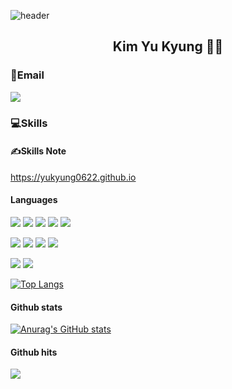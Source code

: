 ![header](https://capsule-render.vercel.app/api?type=waving&color=auto&height=450&section=header&text=Hi🙋&desc=github.com/Yukyung0622%20)

## <div align=center> Kim Yu Kyung 👩‍💻 <div>


### 📩Email 
<img src="https://img.shields.io/badge/kkmomang0622@gmail.com-EA4335?style=flat-square&logo=Gmail&logoColor=white"/> 



### 💻Skills

#### ✍️Skills Note

https://yukyung0622.github.io

#### Languages

<img src="https://img.shields.io/badge/Java-007396?style=flat-square&logo=Java&logoColor=white"/> <img src="https://img.shields.io/badge/Python-3776AB?style=flat-square&logo=Python&logoColor=yellow"/> <img src="https://img.shields.io/badge/Spring Boot-6DB33F?style=flat-square&logo=Spring Boot&logoColor=white"/> <img src="https://img.shields.io/badge/MySQL-4479A1?style=flat-square&logo=MySQL&logoColor=white"/> <img src="https://img.shields.io/badge/Linux-FCC624?style=flat-square&logo=Linux&logoColor=white"/>

<img src="https://img.shields.io/badge/JavaScript-F7DF1E?style=flat-square&logo=JavaScript&logoColor=white"/> <img src="https://img.shields.io/badge/HTML5-E34F26?style=flat-square&logo=HTML5&logoColor=white"/> <img src="https://img.shields.io/badge/CSS3-1572B6?style=flat-square&logo=CSS3&logoColor=white"/> <img src="https://img.shields.io/badge/React-61DAFB?style=flat-square&logo=React&logoColor=blue"/>

<img src="https://img.shields.io/badge/RStudio-75AADB?style=flat-square&logo=RStudio&logoColor=white"/> <img src="https://img.shields.io/badge/Google Colab-F9AB00?style=flat-square&logo=Google Colab&logoColor=orange"/>

<!-- [![Top Langs](https://github-readme-stats.vercel.app/api/top-langs/?username=Yukyung0622&layout=compact)](https://github.com/Yukyung0622/github-readme-stats) -->
[![Top Langs](https://github-readme-stats.vercel.app/api/top-langs/?username=anuraghazra&layout=compact)](https://github.com/anuraghazra/github-readme-stats)
#### Github stats
<!-- ![Anurag's GitHub stats](https://github-readme-stats.vercel.app/api?username=Yukyung0622&show_icons=true&theme=vue) -->
[![Anurag's GitHub stats](https://github-readme-stats.vercel.app/api?username=Yukyung0622)](https://github.com/anuraghazra/github-readme-stats)
<!-- ![Anurag's GitHub stats](https://github-readme-stats.vercel.app/api?username=Yukyung0622&show_icons=true&theme=radical) -->
<!-- https://github-readme-stats.vercel.app/api?username=[Yukyung0622] -->

#### Github hits
<!-- [![hits](https://hits.seeyoufarm.com/api/count/incr/badge.svg?url=https%3A%2F%2Fgithub.com%2Fohbyul&count_bg=%237A7A7A&title_bg=%23FFADCC&icon=reverbnation.svg&icon_color=%23FF0000&title=hits&edge_flat=false)](https://hits.seeyoufarm.com) -->

<a href="https://hits.seeyoufarm.com"><img src="https://hits.seeyoufarm.com/api/count/incr/badge.svg?url=https%3A%2F%2Fgithub.com%2FYukyung0622&count_bg=%23000000&title_bg=%23000000&icon=github.svg&icon_color=%23FFFFFF&title=GitHub&edge_flat=false"/></a>








<!--
**Yukyung0622/Yukyung0622** is a ✨ _special_ ✨ repository because its `README.md` (this file) appears on your GitHub profile.

Here are some ideas to get you started:

- 🔭 I’m currently working on ...
- 🌱 I’m currently learning ...
- 👯 I’m looking to collaborate on ...
- 🤔 I’m looking for help with ...
- 💬 Ask me about ...
- 📫 How to reach me: ...
- 😄 Pronouns: ...
- ⚡ Fun fact: ...
-->
